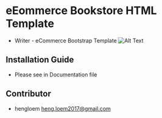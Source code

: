 # eEommerce Bookstore HTML Template
* Writer - eCommerce Bootstrap Template
![Alt Text](https://github.com/hengloem/bookstore-HTML-template/blob/master/default.png)

## Installation Guide
* Please see in Documentation file

## Contributor
* hengloem <heng.loem2017@gmail.com>

